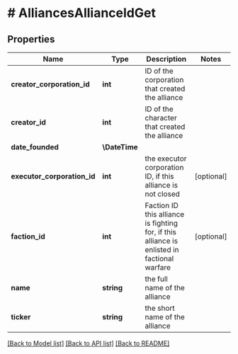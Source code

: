 # # AlliancesAllianceIdGet

## Properties

Name | Type | Description | Notes
------------ | ------------- | ------------- | -------------
**creator_corporation_id** | **int** | ID of the corporation that created the alliance |
**creator_id** | **int** | ID of the character that created the alliance |
**date_founded** | **\DateTime** |  |
**executor_corporation_id** | **int** | the executor corporation ID, if this alliance is not closed | [optional]
**faction_id** | **int** | Faction ID this alliance is fighting for, if this alliance is enlisted in factional warfare | [optional]
**name** | **string** | the full name of the alliance |
**ticker** | **string** | the short name of the alliance |

[[Back to Model list]](../../README.md#models) [[Back to API list]](../../README.md#endpoints) [[Back to README]](../../README.md)
